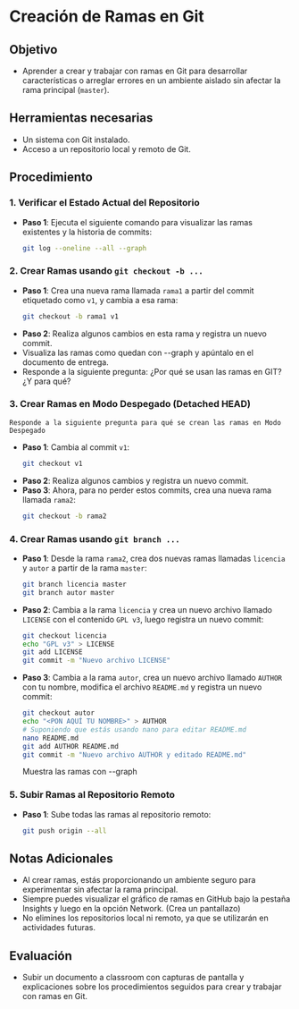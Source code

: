 # Creación de Ramas en Git

## Objetivo
- Aprender a crear y trabajar con ramas en Git para desarrollar características o arreglar errores en un ambiente aislado sin afectar la rama principal (`master`).

## Herramientas necesarias
- Un sistema con Git instalado.
- Acceso a un repositorio local y remoto de Git.

## Procedimiento

### 1. Verificar el Estado Actual del Repositorio
   - **Paso 1**: Ejecuta el siguiente comando para visualizar las ramas existentes y la historia de commits:
     ```bash
     git log --oneline --all --graph
     ```

### 2. Crear Ramas usando `git checkout -b ...`
   - **Paso 1**: Crea una nueva rama llamada `rama1` a partir del commit etiquetado como `v1`, y cambia a esa rama:
     ```bash
     git checkout -b rama1 v1
     ```
   - **Paso 2**: Realiza algunos cambios en esta rama y registra un nuevo commit.
   - Visualiza las ramas como quedan con --graph y apúntalo en el documento de entrega.
   - Responde a la siguiente pregunta: ¿Por qué se usan las ramas en GIT? ¿Y para qué?

### 3. Crear Ramas en Modo Despegado (Detached HEAD)
    Responde a la siguiente pregunta para qué se crean las ramas en Modo Despegado
   - **Paso 1**: Cambia al commit `v1`:
     ```bash
     git checkout v1
     ```
   - **Paso 2**: Realiza algunos cambios y registra un nuevo commit.
   - **Paso 3**: Ahora, para no perder estos commits, crea una nueva rama llamada `rama2`:
     ```bash
     git checkout -b rama2
     ```

### 4. Crear Ramas usando `git branch ...`
   - **Paso 1**: Desde la rama `rama2`, crea dos nuevas ramas llamadas `licencia` y `autor` a partir de la rama `master`:
     ```bash
     git branch licencia master
     git branch autor master
     ```
   - **Paso 2**: Cambia a la rama `licencia` y crea un nuevo archivo llamado `LICENSE` con el contenido `GPL v3`, luego registra un nuevo commit:
     ```bash
     git checkout licencia
     echo "GPL v3" > LICENSE
     git add LICENSE
     git commit -m "Nuevo archivo LICENSE"
     ```
   - **Paso 3**: Cambia a la rama `autor`, crea un nuevo archivo llamado `AUTHOR` con tu nombre, modifica el archivo `README.md` y registra un nuevo commit:
     ```bash
     git checkout autor
     echo "<PON AQUÍ TU NOMBRE>" > AUTHOR
     # Suponiendo que estás usando nano para editar README.md
     nano README.md
     git add AUTHOR README.md
     git commit -m "Nuevo archivo AUTHOR y editado README.md"
     ```
      Muestra las ramas con --graph
     
### 5. Subir Ramas al Repositorio Remoto
   - **Paso 1**: Sube todas las ramas al repositorio remoto:
     ```bash
     git push origin --all
     ```

## Notas Adicionales
- Al crear ramas, estás proporcionando un ambiente seguro para experimentar sin afectar la rama principal.
- Siempre puedes visualizar el gráfico de ramas en GitHub bajo la pestaña Insights y luego en la opción Network. (Crea un pantallazo)
- No elimines los repositorios local ni remoto, ya que se utilizarán en actividades futuras.

## Evaluación
- Subir un documento a classroom con capturas de pantalla y explicaciones sobre los procedimientos seguidos para crear y trabajar con ramas en Git.

